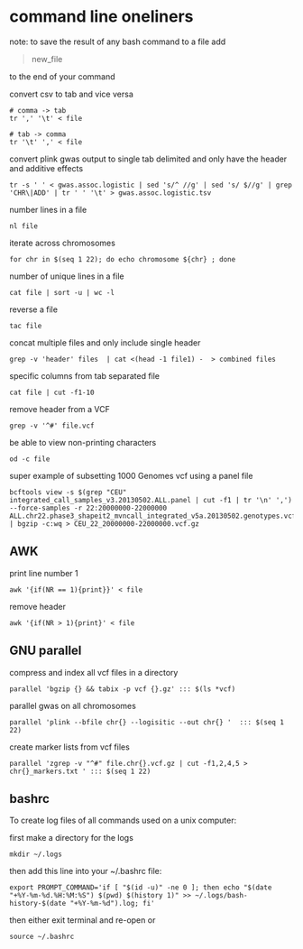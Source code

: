 # command line oneliners

note: to save the result of any bash command to a file add

> new_file

to the end of your command

convert csv to tab and vice versa
```
# comma -> tab
tr ',' '\t' < file

# tab -> comma
tr '\t' ',' < file
```

convert plink gwas output to single tab delimited and only have the header and additive effects
```
tr -s ' ' < gwas.assoc.logistic | sed 's/^ //g' | sed 's/ $//g' | grep 'CHR\|ADD' | tr ' ' '\t' > gwas.assoc.logistic.tsv
```

number lines in a file
```
nl file
```

iterate across chromosomes
```
for chr in $(seq 1 22); do echo chromosome ${chr} ; done
```

number of unique lines in a file
```
cat file | sort -u | wc -l
```

reverse a file
```
tac file
```

concat multiple files and only include single header
```
grep -v 'header' files  | cat <(head -1 file1) -  > combined files
```

specific columns from tab separated file
```
cat file | cut -f1-10
```

remove header from a VCF
```
grep -v '^#' file.vcf
```


be able to view non-printing characters
```
od -c file
```

super example of subsetting 1000 Genomes vcf using a panel file
```
bcftools view -s $(grep "CEU" integrated_call_samples_v3.20130502.ALL.panel | cut -f1 | tr '\n' ',') --force-samples -r 22:20000000-22000000 ALL.chr22.phase3_shapeit2_mvncall_integrated_v5a.20130502.genotypes.vcf.gz | bgzip -c:wq > CEU_22_20000000-22000000.vcf.gz
```


## AWK

print line number 1
```
awk '{if(NR == 1){print}}' < file
```

remove header
```
awk '{if(NR > 1){print}' < file
```


## GNU parallel 

compress and index all vcf files in a directory
```
parallel 'bgzip {} && tabix -p vcf {}.gz' ::: $(ls *vcf)
```

parallel gwas on all chromosomes
```
parallel 'plink --bfile chr{} --logisitic --out chr{} '  ::: $(seq 1 22)
```

create marker lists from vcf files
```
parallel 'zgrep -v "^#" file.chr{}.vcf.gz | cut -f1,2,4,5 > chr{}_markers.txt ' ::: $(seq 1 22)
```

## bashrc

To create log files of all commands used on a unix computer:

first make a directory for the logs
```
mkdir ~/.logs
```

then add this line into your ~/.bashrc file:
```
export PROMPT_COMMAND='if [ "$(id -u)" -ne 0 ]; then echo "$(date "+%Y-%m-%d.%H:%M:%S") $(pwd) $(history 1)" >> ~/.logs/bash-history-$(date "+%Y-%m-%d").log; fi'
```

then either exit terminal and re-open or 

```
source ~/.bashrc
```
